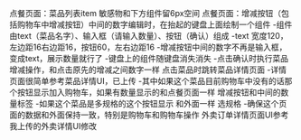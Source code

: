 点餐页面：菜品列表item  敏感物和下方组件留6px空间
点餐页面：增减按钮（包括购物车中增减按钮）中间的数字编辑时，在抬起的键盘上面绘制一个组件
    -组件由text（菜品名字）、输入框（请输入数量）、按钮（确认）组成
    -text 宽度120，左边距16右边距16，按钮60，左右边距16
    -增减按钮中间的数字不再是输入框，变成text，展示数量就行了
    -键盘上的组件随键盘消失消失
    -点击确认时执行菜品增减操作，和点击原先的增减之间数字一样
点击菜品时跳转菜品详情页面
    -详情页面很简单参考菜品详情UI，已上传
    -其中如果这个菜品目前购物车中没有的话那个按钮显示加入购物车，如果有数量显示的和点餐页面一样 增减按钮和中间的数量标签
    -如果这个菜品是多规格的这个按钮显示  和外面一样  选规格
    -确保这个页面的数据和外面保持一致，特别是购物车和购物车操作
外卖订单详情页面UI参考我上传的外卖详情UI修改
